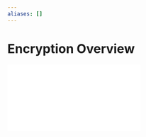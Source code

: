 ```yaml
---
aliases: []
---
```

# Encryption Overview
![My Encryption notes from OSCP](../../../OSCP/password-attacks/README.md)